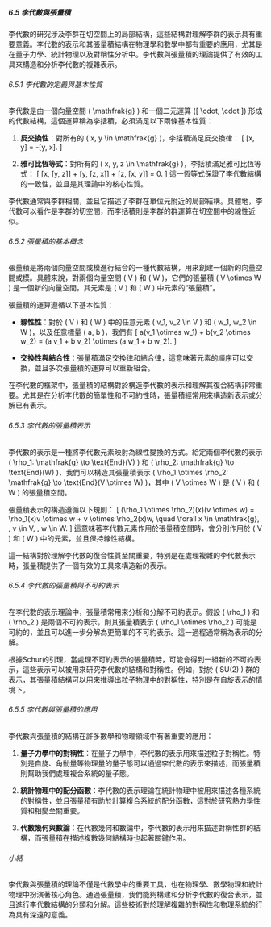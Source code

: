 ##### 6.5 李代數與張量積

李代數的研究涉及李群在切空間上的局部結構，這些結構對理解李群的表示具有重要意義。李代數的表示和其張量積結構在物理學和數學中都有重要的應用，尤其是在量子力學、統計物理以及對稱性分析中。李代數與張量積的理論提供了有效的工具來構造和分析李代數的複雜表示。

###### 6.5.1 李代數的定義與基本性質

李代數是由一個向量空間 \( \mathfrak{g} \) 和一個二元運算 \([ \cdot, \cdot ]\) 形成的代數結構，這個運算稱為李括積，必須滿足以下兩條基本性質：

1. **反交換性**：對所有的 \( x, y \in \mathfrak{g} \)，李括積滿足反交換律：
   \[
   [x, y] = -[y, x].
   \]
   
2. **雅可比恆等式**：對所有的 \( x, y, z \in \mathfrak{g} \)，李括積滿足雅可比恆等式：
   \[
   [x, [y, z]] + [y, [z, x]] + [z, [x, y]] = 0.
   \]
   這一恆等式保證了李代數結構的一致性，並且是其理論中的核心性質。

李代數通常與李群相關，並且它描述了李群在單位元附近的局部結構。具體地，李代數可以看作是李群的切空間，而李括積則是李群的群運算在切空間中的線性近似。

###### 6.5.2 張量積的基本概念

張量積是將兩個向量空間或模進行結合的一種代數結構，用來創建一個新的向量空間或模。具體來說，對兩個向量空間 \( V \) 和 \( W \)，它們的張量積 \( V \otimes W \) 是一個新的向量空間，其元素是 \( V \) 和 \( W \) 中元素的“張量積”。

張量積的運算遵循以下基本性質：

- **線性性**：對於 \( V \) 和 \( W \) 中的任意元素 \( v_1, v_2 \in V \) 和 \( w_1, w_2 \in W \)，以及任意標量 \( a, b \)，我們有
  \[
  a(v_1 \otimes w_1) + b(v_2 \otimes w_2) = (a v_1 + b v_2) \otimes (a w_1 + b w_2).
  \]
  
- **交換性與結合性**：張量積滿足交換律和結合律，這意味著元素的順序可以交換，並且多次張量積的運算可以重新組合。

在李代數的框架中，張量積的結構對於構造李代數的表示和理解其復合結構非常重要。尤其是在分析李代數的簡單性和不可約性時，張量積經常用來構造新表示或分解已有表示。

###### 6.5.3 李代數的張量積表示

李代數的表示是一種將李代數元素映射為線性變換的方式。給定兩個李代數的表示 \( \rho_1: \mathfrak{g} \to \text{End}(V) \) 和 \( \rho_2: \mathfrak{g} \to \text{End}(W) \)，我們可以構造其張量積表示 \( \rho_1 \otimes \rho_2: \mathfrak{g} \to \text{End}(V \otimes W) \)，其中 \( V \otimes W \) 是 \( V \) 和 \( W \) 的張量積空間。

張量積表示的構造遵循以下規則：
\[
(\rho_1 \otimes \rho_2)(x)(v \otimes w) = \rho_1(x)v \otimes w + v \otimes \rho_2(x)w, \quad \forall x \in \mathfrak{g}, \, v \in V, \, w \in W.
\]
這意味著李代數元素作用於張量積空間時，會分別作用於 \( V \) 和 \( W \) 中的元素，並且保持線性結構。

這一結構對於理解李代數的復合性質至關重要，特別是在處理複雜的李代數表示時，張量積提供了一個有效的工具來構造新的表示。

###### 6.5.4 李代數的張量積與不可約表示

在李代數的表示理論中，張量積常用來分析和分解不可約表示。假設 \( \rho_1 \) 和 \( \rho_2 \) 是兩個不可約表示，則其張量積表示 \( \rho_1 \otimes \rho_2 \) 可能是可約的，並且可以進一步分解為更簡單的不可約表示。這一過程通常稱為表示的分解。

根據Schur的引理，當處理不可約表示的張量積時，可能會得到一組新的不可約表示，這些表示可以被用來研究李代數的結構和對稱性。例如，對於 \( SU(2) \) 群的表示，其張量積結構可以用來推導出粒子物理中的對稱性，特別是在自旋表示的情境下。

###### 6.5.5 李代數與張量積的應用

李代數與張量積的結構在許多數學和物理領域中有著重要的應用：

1. **量子力學中的對稱性**：在量子力學中，李代數的表示用來描述粒子對稱性。特別是自旋、角動量等物理量的量子態可以通過李代數的表示來描述，而張量積則幫助我們處理複合系統的量子態。

2. **統計物理中的配分函數**：李代數的表示理論在統計物理中被用來描述各種系統的對稱性，並且張量積有助於計算複合系統的配分函數，這對於研究熱力學性質和相變至關重要。

3. **代數幾何與數論**：在代數幾何和數論中，李代數的表示用來描述對稱性群的結構，而張量積在描述複數幾何結構時也起著關鍵作用。

###### 小結

李代數與張量積的理論不僅是代數學中的重要工具，也在物理學、數學物理和統計物理中扮演著核心角色。通過張量積，我們能夠構建和分析李代數的復合表示，並且進行李代數結構的分類和分解。這些技術對於理解複雜的對稱性和物理系統的行為具有深遠的意義。